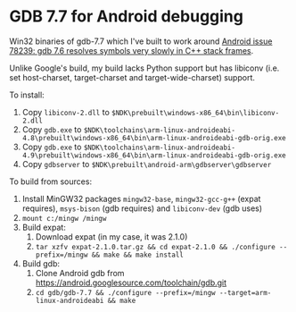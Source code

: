 GDB 7.7 for Android debugging
=============================

Win32 binaries of gdb-7.7 which I've built to work around [Android issue 78239: gdb 7.6 resolves symbols very slowly in C++ stack frames](https://code.google.com/p/android/issues/detail?id=78239).

Unlike Google's build, my build lacks Python support but has libiconv (i.e. set host-charset, target-charset and target-wide-charset) support.

To install:

1. Copy `libiconv-2.dll` to `$NDK\prebuilt\windows-x86_64\bin\libiconv-2.dll`
2. Copy `gdb.exe` to `$NDK\toolchains\arm-linux-androideabi-4.8\prebuilt\windows-x86_64\bin\arm-linux-androideabi-gdb-orig.exe`
3. Copy `gdb.exe` to `$NDK\toolchains\arm-linux-androideabi-4.9\prebuilt\windows-x86_64\bin\arm-linux-androideabi-gdb-orig.exe`
4. Copy `gdbserver` to `$NDK\prebuilt\android-arm\gdbserver\gdbserver`

To build from sources:

1. Install MinGW32 packages `mingw32-base`, `mingw32-gcc-g++` (expat requires), `msys-bison` (gdb requires) and `libiconv-dev` (gdb uses)
2. `mount c:/mingw /mingw`
3. Build expat:
   1. Download expat (in my case, it was 2.1.0)
   2. `tar xzfv expat-2.1.0.tar.gz && cd expat-2.1.0 && ./configure --prefix=/mingw && make && make install`
4. Build gdb:
   1. Clone Android gdb from https://android.googlesource.com/toolchain/gdb.git
   2. `cd gdb/gdb-7.7 && ./configure --prefix=/mingw --target=arm-linux-androideabi && make`
